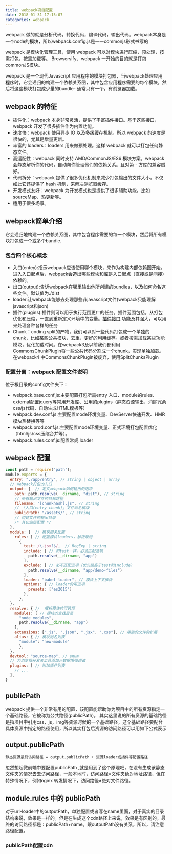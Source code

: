 ```yaml
---
title: webpack项目配置
date: 2018-01-31 17:15:07
categories: webpack
---
```

webpack 做的就是分析代码，转换代码，编译代码，输出代码。webpack本身是一个node的模块，所以webpack.config.js是一一commonjs形式书写的


webpack 是模块化管理工具，使用 webpack 可以对模块进行压缩，预处理，按需打包，按需加载等。
Browsersify、webpack 一开始的目的就是打包commonJS模块。

webpack 是一个现代Javascript 应用程序的模块打包器，当webpack处理应用程序时，它会递归的构建一个依赖关系图，其中包含应用程序需要的每个模块，然后将这些模块打包成少量的bundle- 通常只有一个，有浏览器加载。

<!--more-->

## webpack 的特征

* 插件化：webpack 本身非常灵活，提供了丰富插件接口。基于这些接口，webpack 开发了很多插件作为内置功能。
* 速度快：webpack 使用异步 IO 以及多级缓存机制。所以 webpack 的速度是很快的，尤其是增量更新。
* 丰富的 loaders：loaders 用来做预处理。这样 webpack 就可以打包任何静态文件。
* 高适配性：webpack 同时支持 AMD/CommonJS/ES6 模块方案。webpack 会静态解析你的代码，自动帮你管理他们的依赖关系。且对第 - 方库的兼容贼好。
* 代码拆分：webpack 提供了很多优化机制来减少打包输出的文件大小，不仅如此它还提供了 hash 机制，来解决浏览器缓存。
* 开发模式友好：webpack 为开发模式也是提供了很多辅助功能。比如 sourceMap、热更新等。
* 适用于很多场景。


## webpack简单介绍
它会递归地构建一个依赖关系图，其中包含程序需要的每一个模块，然后将所有模块打包成一个或多个bundle.

### 包含四个核心概念
- 入口(entey):指示webpack应该使用哪个模块，来作为构建内部依赖图开始。进入入口起点后，webpack会造出哪些模块和库是入口起点（直接或是间接）依赖的。
- 出口(output):告诉webpack在哪里输出他所创建的bundles，以及如何命名这些文件。默认值为./dist
- loader:让webpack能够去处理那些非javascript文件(webpack只能理解javascript和json)
- 插件(plugins):插件则可以用于执行范围更广的任务。插件范围包括，从打包优化和压缩，一直到重新定义环境中的变量。[插件接口](https://www.webpackjs.com/api/plugins/)  功能及其强大，可以用来处理各种各样的任务
- Chunk：coding split的产物，我们可以对一些代码打包成一个单独的chunk，比如某些公共模块，去重，更好的利用缓存。或者按需加载某些功能模块，优化加载时间。在webpack3及以前我们都利用CommonsChunkPlugin将一些公共代码分割成一个chunk，实现单独加载。在webpack4 中CommonsChunkPlugin被废弃，使用SplitChunksPlugin


### 配置分离：webpack 配置文件说明

位于根目录的config文件夹下：

- webpack.base.conf.js:主要配置打包所需entry 入口、module的rules、external配置jquery等常用开发库、公用的plugins（静态资源输出、消除冗余css/js代码、自动生成HTML模板等）
- webpack.dev.conf.js:主要配置mode环境变量、DevServer快速开发、HMR模块热替换等等
- webpack.prod.conf.js:主要配置mode环境变量、正式环境打包配置优化（html/js/css压缩合并等）。
- webpack.rules.conf.js:配置常规 loader

## webpack 配置

```javascript
const path = require('path');
module.exports = {
  entry: "./app/entry", // string | object | array
  // Webpack打包的入口
  output: {  // 定义webpack如何输出的选项
    path: path.resolve(__dirname, "dist"), // string
    // 所有输出文件的目标路径
    filename: "[chunkhash].js", // string
    // 「入口(entry chunk)」文件命名模版
    publicPath: "/assets/", // string
    // 构建文件的输出目录
    /* 其它高级配置 */
  },
  module: {  // 模块相关配置
    rules: [ // 配置模块loaders，解析规则
      {
        test: /\.jsx?$/,  // RegExp | string
        include: [ // 和test一样，必须匹配选项
          path.resolve(__dirname, "app")
        ],
        exclude: [ // 必不匹配选项（优先级高于test和include）
          path.resolve(__dirname, "app/demo-files")
        ],
        loader: "babel-loader", // 模块上下文解析
        options: { // loader的可选项
          presets: ["es2015"]
        },
      },
  },
  resolve: { //  解析模块的可选项
    modules: [ // 模块的查找目录
      "node_modules",
      path.resolve(__dirname, "app")
    ],
    extensions: [".js", ".json", ".jsx", ".css"], // 用到的文件的扩展
    alias: { // 模块别名列表
      "module": "new-module"
	  },
  },
  devtool: "source-map", // enum
  // 为浏览器开发者工具添加元数据增强调试
  plugins: [ // 附加插件列表
    // ...
  ],
}

```

## publicPath

webpack 提供一个非常有用的配置，该配置能帮助你为项目中的所有资源指定一个基础路径，它被称为公共路径(publicPath)。
其实这里说的所有资源的基础路径是指项目中引用css，js，img等资源时候的一个基础路径，这个基础路径要配合具体资源中指定的路径使用，所以其实打包后资源的访问路径可以用如下公式表示

## output.publicPath
`静态资源最终访问路径 = output.publicPath + 资源loader或插件等配置路径`

忽然想起微前端中要配置publicPath ,就是用到了这个原理吧，在没有生成该静态文件夹的情况去去访问路径，一般本地时，访问路径=文件夹绝对地址路径，但在特殊情况下，例如nginx 转发情况下，访问路径≠绝对文件路径。

## module.rules 中的 publicPath

对于url-loader中的outputPath，单独配置或者写在name里面，对于真实的目录结构来说，效果是一样的。但是在生成这个cdn路径上来说，效果是有区别的。最终的访问路径都是：publicPath+name。跟outputPath没有关系，所以，请注意路径配置。

### publicPath配置cdn
